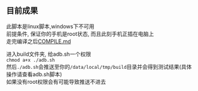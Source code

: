 ## 目前成果
此脚本是linux脚本,windows下不可用  
前提条件, 保证你的手机是root状态, 而且此刻手机正插在电脑上  
走完编译之后[COMPILE.md](COMPILE.md#cross-build-with-ndk-构建安卓版本运行的Unicorn2)

进入build文件夹, 给adb.sh一个权限  
`chmod a+x ./adb.sh`  
然后`./adb.sh`会推送至你的`/data/local/tmp/build`目录并会得到测试结果(具体操作请查看adb.sh脚本)  
如果没有root权限会有可能导致推送不进去
